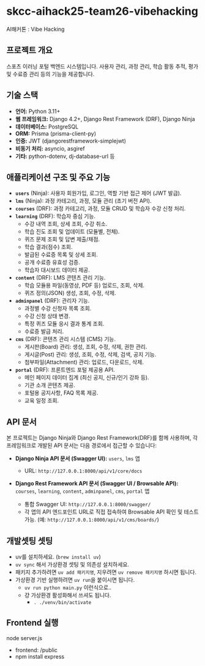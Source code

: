 # skcc-aihack25-team26-vibehacking

AI해커톤 : Vibe Hacking

## 프로젝트 개요

스포츠 이러닝 포털 백엔드 시스템입니다. 사용자 관리, 과정 관리, 학습 활동 추적, 평가 및 수료증 관리 등의 기능을 제공합니다.

## 기술 스택

- **언어:** Python 3.11+
- **웹 프레임워크:** Django 4.2+, Django Rest Framework (DRF), Django Ninja
- **데이터베이스:** PostgreSQL
- **ORM:** Prisma (prisma-client-py)
- **인증:** JWT (djangorestframework-simplejwt)
- **비동기 처리:** asyncio, asgiref
- **기타:** python-dotenv, dj-database-url 등

## 애플리케이션 구조 및 주요 기능

- **`users`** (Ninja): 사용자 회원가입, 로그인, 역할 기반 접근 제어 (JWT 발급).
- **`lms`** (Ninja): 과정 카테고리, 과정, 모듈 관리 (초기 버전 API).
- **`courses`** (DRF): 과정 카테고리, 과정, 모듈 CRUD 및 학습자 수강 신청 처리.
- **`learning`** (DRF): 학습자 중심 기능.
  - 수강 내역 조회, 상세 조회, 수강 취소.
  - 학습 진도 조회 및 업데이트 (모듈별, 전체).
  - 퀴즈 문제 조회 및 답변 제출/채점.
  - 학습 결과(점수) 조회.
  - 발급된 수료증 목록 및 상세 조회.
  - 공개 수료증 유효성 검증.
  - 학습자 대시보드 데이터 제공.
- **`content`** (DRF): LMS 콘텐츠 관리 기능.
  - 학습 모듈용 파일(동영상, PDF 등) 업로드, 조회, 삭제.
  - 퀴즈 정의(JSON) 생성, 조회, 수정, 삭제.
- **`adminpanel`** (DRF): 관리자 기능.
  - 과정별 수강 신청자 목록 조회.
  - 수강 신청 상태 변경.
  - 특정 퀴즈 모듈 응시 결과 통계 조회.
  - 수료증 발급 처리.
- **`cms`** (DRF): 콘텐츠 관리 시스템 (CMS) 기능.
  - 게시판(Board) 관리: 생성, 조회, 수정, 삭제, 권한 관리.
  - 게시글(Post) 관리: 생성, 조회, 수정, 삭제, 검색, 공지 기능.
  - 첨부파일(Attachment) 관리: 업로드, 다운로드, 삭제.
- **`portal`** (DRF): 프론트엔드 포털 제공용 API.
  - 메인 페이지 데이터 집계 (최신 공지, 신규/인기 강좌 등).
  - 기관 소개 콘텐츠 제공.
  - 포털용 공지사항, FAQ 목록 제공.
  - 교육 일정 조회.

## API 문서

본 프로젝트는 Django Ninja와 Django Rest Framework(DRF)를 함께 사용하며, 각 프레임워크로 개발된 API 문서는 다음 경로에서 접근할 수 있습니다:

- **Django Ninja API 문서 (Swagger UI):** `users`, `lms` 앱

  - URL: `http://127.0.0.1:8000/api/v1/core/docs`

- **Django Rest Framework API 문서 (Swagger UI / Browsable API):** `courses`, `learning`, `content`, `adminpanel`, `cms`, `portal` 앱
  - 통합 Swagger UI: `http://127.0.0.1:8000/swagger/`
  - 각 앱의 API 엔드포인트 URL로 직접 접속하여 Browsable API 확인 및 테스트 가능. (예: `http://127.0.0.1:8000/api/v1/cms/boards/`)

## 개발셋팅 셋팅

- uv를 설치하세요. (`brew install uv`)
- `uv sync` 해서 가상환경 셋팅 및 의존성 설치하세요.
- 패키지 추가하려면 `uv add 패키지명`, 지우려면 `uv remove 패키지명` 하시면 됩니다.
- 가상환경 기반 실행하려면 `uv run`을 붙이시면 됩니다.
  - `uv run python main.py` 이런식으로..
  - 걍 가상환경 활성화해서 쓰셔도 됩니다.
    - `. ./venv/bin/activate`

## Frontend 실행

node server.js

- frontend: /public
- npm install express
